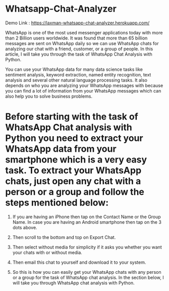 # Whatsapp-Chat-Analyzer

Demo Link : https://laxman-whatsapp-chat-analyzer.herokuapp.com/

WhatsApp is one of the most used messenger applications today with more than 2 Billion users worldwide. It was found that more than 65 billion messages are sent on WhatsApp daily so we can use WhatsApp chats for analyzing our chat with a friend, customer, or a group of people. In this article, I will take you through the task of WhatsApp Chat Analysis with Python.

You can use your WhatsApp data for many data science tasks like sentiment analysis, keyword extraction, named entity recognition, text analysis and several other natural language processing tasks. It also depends on who you are analyzing your WhatsApp messages with because you can find a lot of information from your WhatsApp messages which can also help you to solve business problems.

# Before starting with the task of WhatsApp Chat analysis with Python you need to extract your WhatsApp data from your smartphone which is a very easy task. To extract your WhatsApp chats, just open any chat with a person or a group and follow the steps mentioned below:

1. If you are having an iPhone then tap on the Contact Name or the Group Name. In case you are having an Android smartphone then tap on the 3 dots above.

2. Then scroll to the bottom and top on Export Chat.

3. Then select without media for simplicity if it asks you whether you want your chats with or without media.

4. Then email this chat to yourself and download it to your system.

5. So this is how you can easily get your WhatsApp chats with any person or a group for the task of WhatsApp chat analysis. In the section below, I will take you through WhatsApp chat analysis with Python.
